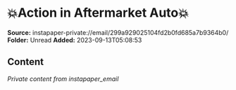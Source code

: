# 💥Action in Aftermarket Auto💥

**Source:** instapaper-private://email/299a929025104fd2b0fd685a7b9364b0/
**Folder:** Unread
**Added:** 2023-09-13T05:08:53




## Content
*Private content from instapaper_email*
